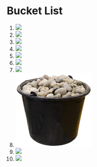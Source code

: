 # Bucket List

1. <img src="buckets/1.jpg" height="200">
2. <img src="buckets/2.jpg" height="200">
3. <img src="buckets/3.jpg" height="200">
4. <img src="buckets/4.jpg" height="200">
5. <img src="buckets/5.jpg" height="200">
6. <img src="buckets/6.jpg" height="200">
7. <img src="buckets/7.jpg" height="200">
8. <img src="buckets/8.jpg" height="200">
9. <img src="buckets/9.jpg" height="200">
10. <img src="buckets/10.jpg" height="200">
